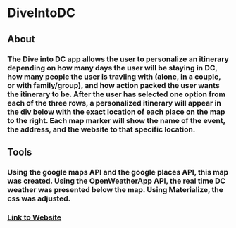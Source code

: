 # DiveIntoDC

## About
### The Dive into DC app allows the user to personalize an itinerary depending on how many days the user will be staying in DC, how many people the user is travling with (alone, in a couple, or with family/group), and how action packed the user wants the itinerary to be. After the user has selected one option from each of the three rows, a personalized itinerary will appear in the div below with the exact location of each place on the map to the right. Each map marker will show the name of the event, the address, and the website to that specific location.

## Tools
### Using the google maps API and the google places API, this map was created. Using the OpenWeatherApp API, the real time DC weather was presented below the map. Using Materialize, the css was adjusted.


### [Link to Website](http://diveintodc.com)